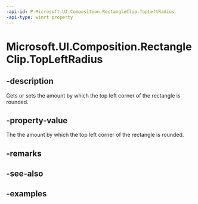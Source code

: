 ```yaml
---
-api-id: P:Microsoft.UI.Composition.RectangleClip.TopLeftRadius
-api-type: winrt property
---
```


# Microsoft.UI.Composition.RectangleClip.TopLeftRadius

<!--
public System.Numerics.Vector2 TopLeftRadius { get; set; }
-->


## -description

Gets or sets the amount by which the top left corner of the rectangle is rounded.

## -property-value

The the amount by which the top left corner of the rectangle is rounded.

## -remarks

## -see-also

## -examples


